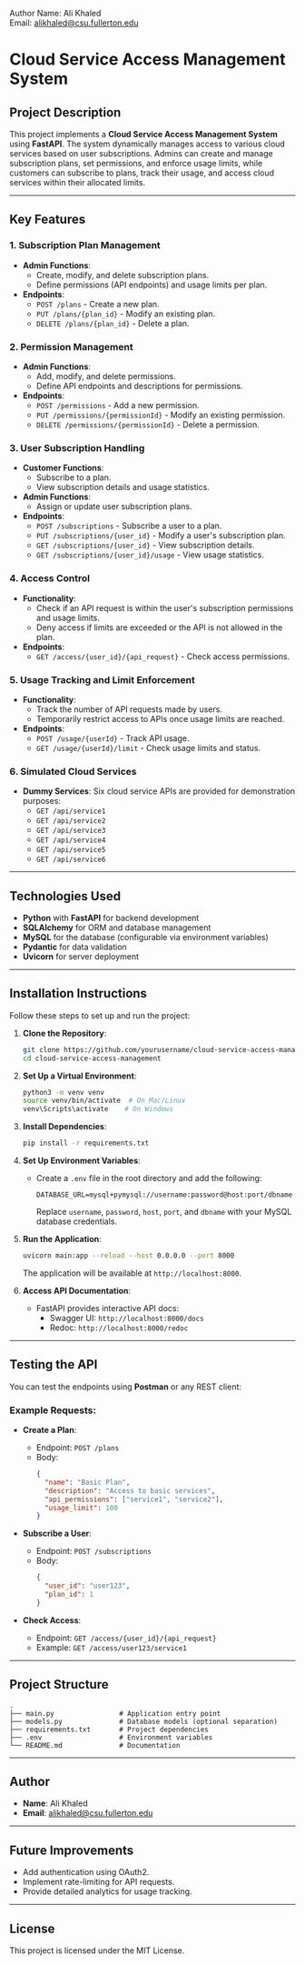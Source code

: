 Author Name: Ali Khaled<br>
Email: alikhaled@csu.fullerton.edu<br>

# Cloud Service Access Management System

## Project Description
This project implements a **Cloud Service Access Management System** using **FastAPI**. The system dynamically manages access to various cloud services based on user subscriptions. Admins can create and manage subscription plans, set permissions, and enforce usage limits, while customers can subscribe to plans, track their usage, and access cloud services within their allocated limits.

---

## Key Features
### 1. Subscription Plan Management
- **Admin Functions**:
  - Create, modify, and delete subscription plans.
  - Define permissions (API endpoints) and usage limits per plan.
- **Endpoints**:
  - `POST /plans` - Create a new plan.
  - `PUT /plans/{plan_id}` - Modify an existing plan.
  - `DELETE /plans/{plan_id}` - Delete a plan.

### 2. Permission Management
- **Admin Functions**:
  - Add, modify, and delete permissions.
  - Define API endpoints and descriptions for permissions.
- **Endpoints**:
  - `POST /permissions` - Add a new permission.
  - `PUT /permissions/{permissionId}` - Modify an existing permission.
  - `DELETE /permissions/{permissionId}` - Delete a permission.

### 3. User Subscription Handling
- **Customer Functions**:
  - Subscribe to a plan.
  - View subscription details and usage statistics.
- **Admin Functions**:
  - Assign or update user subscription plans.
- **Endpoints**:
  - `POST /subscriptions` - Subscribe a user to a plan.
  - `PUT /subscriptions/{user_id}` - Modify a user's subscription plan.
  - `GET /subscriptions/{user_id}` - View subscription details.
  - `GET /subscriptions/{user_id}/usage` - View usage statistics.

### 4. Access Control
- **Functionality**:
  - Check if an API request is within the user's subscription permissions and usage limits.
  - Deny access if limits are exceeded or the API is not allowed in the plan.
- **Endpoints**:
  - `GET /access/{user_id}/{api_request}` - Check access permissions.

### 5. Usage Tracking and Limit Enforcement
- **Functionality**:
  - Track the number of API requests made by users.
  - Temporarily restrict access to APIs once usage limits are reached.
- **Endpoints**:
  - `POST /usage/{userId}` - Track API usage.
  - `GET /usage/{userId}/limit` - Check usage limits and status.

### 6. Simulated Cloud Services
- **Dummy Services**: Six cloud service APIs are provided for demonstration purposes:
  - `GET /api/service1`
  - `GET /api/service2`
  - `GET /api/service3`
  - `GET /api/service4`
  - `GET /api/service5`
  - `GET /api/service6`

---

## Technologies Used
- **Python** with **FastAPI** for backend development
- **SQLAlchemy** for ORM and database management
- **MySQL** for the database (configurable via environment variables)
- **Pydantic** for data validation
- **Uvicorn** for server deployment

---

## Installation Instructions
Follow these steps to set up and run the project:

1. **Clone the Repository**:
   ```bash
   git clone https://github.com/yourusername/cloud-service-access-management.git
   cd cloud-service-access-management
   ```

2. **Set Up a Virtual Environment**:
   ```bash
   python3 -m venv venv
   source venv/bin/activate  # On Mac/Linux
   venv\Scripts\activate    # On Windows
   ```

3. **Install Dependencies**:
   ```bash
   pip install -r requirements.txt
   ```

4. **Set Up Environment Variables**:
   - Create a `.env` file in the root directory and add the following:
     ```
     DATABASE_URL=mysql+pymysql://username:password@host:port/dbname
     ```
     Replace `username`, `password`, `host`, `port`, and `dbname` with your MySQL database credentials.

5. **Run the Application**:
   ```bash
   uvicorn main:app --reload --host 0.0.0.0 --port 8000
   ```
   The application will be available at `http://localhost:8000`.

6. **Access API Documentation**:
   - FastAPI provides interactive API docs:
     - Swagger UI: `http://localhost:8000/docs`
     - Redoc: `http://localhost:8000/redoc`

---

## Testing the API
You can test the endpoints using **Postman** or any REST client:

### Example Requests:
- **Create a Plan**:
  - Endpoint: `POST /plans`
  - Body:
    ```json
    {
      "name": "Basic Plan",
      "description": "Access to basic services",
      "api_permissions": ["service1", "service2"],
      "usage_limit": 100
    }
    ```

- **Subscribe a User**:
  - Endpoint: `POST /subscriptions`
  - Body:
    ```json
    {
      "user_id": "user123",
      "plan_id": 1
    }
    ```

- **Check Access**:
  - Endpoint: `GET /access/{user_id}/{api_request}`
  - Example: `GET /access/user123/service1`

---

## Project Structure
```
.
├── main.py                # Application entry point
├── models.py              # Database models (optional separation)
├── requirements.txt       # Project dependencies
├── .env                   # Environment variables
└── README.md              # Documentation
```

---

## Author
- **Name**: Ali Khaled
- **Email**: [alikhaled@csu.fullerton.edu](mailto:alikhaled@csu.fullerton.edu)

---

## Future Improvements
- Add authentication using OAuth2.
- Implement rate-limiting for API requests.
- Provide detailed analytics for usage tracking.

---

## License
This project is licensed under the MIT License.
